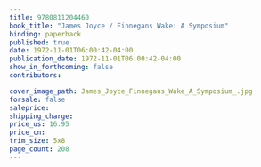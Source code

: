 ```yaml
---
title: 9780811204460
book_title: "James Joyce / Finnegans Wake: A Symposium"
binding: paperback
published: true
date: 1972-11-01T06:00:42-04:00
publication_date: 1972-11-01T06:00:42-04:00
show_in_forthcoming: false
contributors:

cover_image_path: James_Joyce_Finnegans_Wake_A_Symposium_.jpg
forsale: false
saleprice:
shipping_charge:
price_us: 16.95
price_cn:
trim_size: 5x8
page_count: 208
---
```


